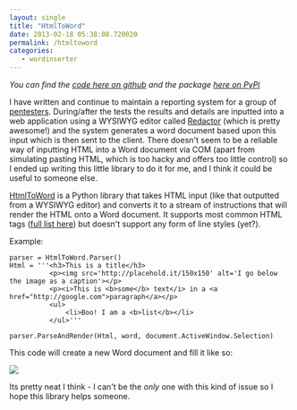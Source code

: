 ```yaml
---
layout: single
title: "HtmlToWord"
date: 2013-02-18 05:38:08.720020
permalink: /htmltoword
categories:
   - wordinserter
---
```


*You can find the [code here on github](https://github.com/orf/HtmlToWord) and the package [here on PyPi](https://pypi.python.org/pypi/HtmlToWord)*

I have written and continue to maintain a reporting system for a group of [pentesters](http://en.wikipedia.org/wiki/Penetration_test). During/after the tests the results and details are inputted into a web application using a WYSIWYG editor called [Redactor](http://redactorjs.com/) (which is pretty awesome!) and the system generates a word document based upon this input which is then sent to the client. There doesn't seem to be a reliable way of inputting HTML into a Word document via COM (apart from simulating pasting HTML, which is too hacky and offers too little control) so I ended up writing this little library to do it for me, and I think it could be useful to someone else.

[HtmlToWord](https://github.com/orf/HtmlToWord) is a Python library that takes HTML input (like that outputted from a WYSIWYG editor) and converts it to a stream of instructions that will render the HTML onto a Word document. It supports most common HTML tags ([full list here](https://github.com/orf/HtmlToWord#supported-tags-and-extentions)) but doesn't support any form of line styles (yet?).

Example:

    parser = HtmlToWord.Parser()
    Html = '''<h3>This is a title</h3>
              <p><img src='http://placehold.it/150x150' alt='I go below the image as a caption'></p>
              <p><i>This is <b>some</b> text</i> in a <a href="http://google.com">paragraph</a></p>
              <ul>
                  <li>Boo! I am a <b>list</b></li>
              </ul>'''

    parser.ParseAndRender(Html, word, document.ActiveWindow.Selection)

This code will create a new Word document and fill it like so:

![](http://i.imgur.com/PJcHQJG.png)

Its pretty neat I think - I can't be the *only* one with this kind of issue so I hope this library helps someone.
    